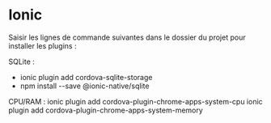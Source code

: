 # Ionic

Saisir les lignes de commande suivantes dans le dossier du projet pour installer les plugins :

SQLite :
* ionic plugin add cordova-sqlite-storage
* npm install --save @ionic-native/sqlite

CPU/RAM :
ionic plugin add cordova-plugin-chrome-apps-system-cpu
ionic plugin add cordova-plugin-chrome-apps-system-memory